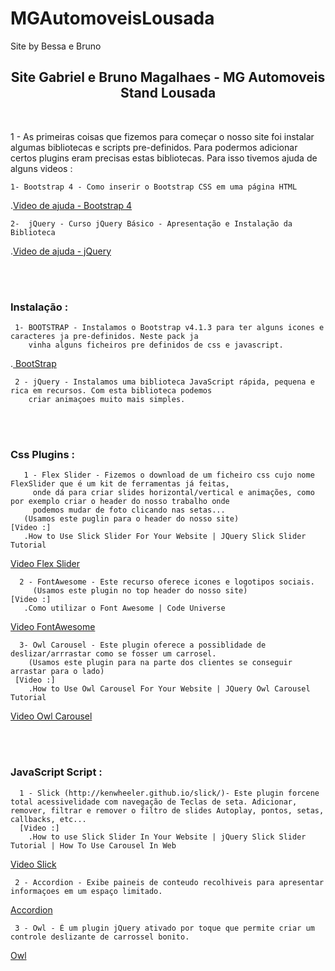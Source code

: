 # MGAutomoveisLousada
Site by Bessa e Bruno


  <h2 align="center">Site Gabriel e Bruno Magalhaes - MG Automoveis Stand Lousada</h2>
<br>

1 - As primeiras coisas que fizemos para começar o nosso site foi instalar algumas bibliotecas e scripts pre-definidos. Para podermos adicionar certos plugins eram precisas estas bibliotecas. Para isso tivemos ajuda de alguns videos :

    1- Bootstrap 4 - Como inserir o Bootstrap CSS em uma página HTML
.<a href="https://www.youtube.com/watch?v=CXuepXFt_ow&ab_channel=LeandroGuarino">Video de ajuda - Bootstrap 4</a> 

    2-  jQuery - Curso jQuery Básico - Apresentação e Instalação da Biblioteca
 .<a href="https://www.youtube.com/watch?v=tpNBI4k1ad0&ab_channel=EmersonCarvalho-PontoCanal">Video de ajuda - jQuery</a> 
 
<br><br>
<h3>Instalação :</h3>

     1- BOOTSTRAP - Instalamos o Bootstrap v4.1.3 para ter alguns icones e caracteres ja pre-definidos. Neste pack ja 
        vinha alguns ficheiros pre definidos de css e javascript.
  .<a href="getbootstrap"> BootStrap</a>
     
     2 - jQuery - Instalamos uma biblioteca JavaScript rápida, pequena e rica em recursos. Com esta biblioteca podemos
        criar animaçoes muito mais simples.
     
<br><br>
<h3>Css Plugins :</h3>

       1 - Flex Slider - Fizemos o download de um ficheiro css cujo nome FlexSlider que é um kit de ferramentas já feitas,
         onde dá para criar slides horizontal/vertical e animações, como por exemplo criar o header do nosso trabalho onde 
         podemos mudar de foto clicando nas setas...
       (Usamos este puglin para o header do nosso site)
    [Video :]
       .How to Use Slick Slider For Your Website | JQuery Slick Slider Tutorial
   <a href="https://www.youtube.com/watch?v=_hzIwvuSXpc&ab_channel=Webdev"> Video Flex Slider</a>


      2 - FontAwesome - Este recurso oferece icones e logotipos sociais.
         (Usamos este plugin no top header do nosso site)
    [Video :]
       .Como utilizar o Font Awesome | Code Universe
   <a href="https://www.youtube.com/watch?v=ryx4ZvhDD5A&ab_channel=CodeUniverse"> Video FontAwesome</a>



      3- Owl Carousel - Este plugin oferece a possiblidade de deslizar/arrrastar como se fosser um carrosel.
        (Usamos este plugin para na parte dos clientes se conseguir arrastar para o lado)
     [Video :]
        .How to Use Owl Carousel For Your Website | JQuery Owl Carousel Tutorial
   <a href="https://www.youtube.com/watch?v=woL0YlCqO64&ab_channel=Webdev"> Video Owl Carousel</a>

<br><br>
<h3>JavaScript Script :</h3>

      1 - Slick (http://kenwheeler.github.io/slick/)- Este plugin forcene total acessivelidade com navegação de Teclas de seta. Adicionar, remover, filtrar e remover o filtro de slides Autoplay, pontos, setas, callbacks, etc...
      [Video :]
        .How to use Slick Slider In Your Website | jQuery Slick Slider Tutorial | How To Use Carousel In Web
   <a href="https://www.youtube.com/watch?v=RleMqZRZ868&ab_channel=TheDeveloperDude"> Video Slick</a>
        
     2 - Accordion - Exibe paineis de conteudo recolhiveis para apresentar informaçoes em um espaço limitado.
   <a href="https://jqueryui.com/accordion/"> Accordion</a>
     
     3 - Owl - É um plugin jQuery ativado por toque que permite criar um controle deslizante de carrossel bonito. 
   <a href="https://github.com/OwlCarousel2/OwlCarousel2"> Owl</a>
 
